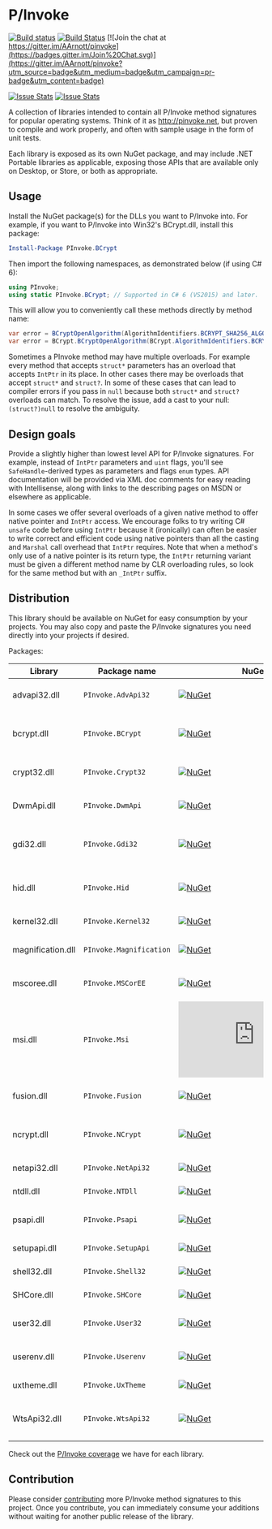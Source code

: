 P/Invoke
=======

[![Build status](https://ci.appveyor.com/api/projects/status/idu56hy4jwytxd3x?branch=master&svg=true)](https://ci.appveyor.com/project/AArnott/pinvoke)
[![Build Status](https://andrewarnott.visualstudio.com/OSS/_apis/build/status/PInvoke)](https://andrewarnott.visualstudio.com/OSS/_build/latest?definitionId=6)
[![Join the chat at https://gitter.im/AArnott/pinvoke](https://badges.gitter.im/Join%20Chat.svg)](https://gitter.im/AArnott/pinvoke?utm_source=badge&utm_medium=badge&utm_campaign=pr-badge&utm_content=badge)

[![Issue Stats][pull-requests-img]][pull-requests-url] [![Issue Stats][issues-closed-img]][issues-closed-url]

A collection of libraries intended to contain all P/Invoke method signatures for popular operating systems.
Think of it as http://pinvoke.net, but proven to compile and work properly, and often
with sample usage in the form of unit tests.

Each library is exposed as its own NuGet package, and may include .NET Portable libraries as applicable,
exposing those APIs that are available only on Desktop, or Store, or both as appropriate.

## Usage

Install the NuGet package(s) for the DLLs you want to P/Invoke into.
For example, if you want to P/Invoke into Win32's BCrypt.dll, install this package:

```powershell
Install-Package PInvoke.BCrypt
```

Then import the following namespaces, as demonstrated below (if using C# 6):

```csharp
using PInvoke;
using static PInvoke.BCrypt; // Supported in C# 6 (VS2015) and later.
```

This will allow you to conveniently call these methods directly by method name:

```csharp
var error = BCryptOpenAlgorithm(AlgorithmIdentifiers.BCRYPT_SHA256_ALGORITHM); // C# 6 syntax
var error = BCrypt.BCryptOpenAlgorithm(BCrypt.AlgorithmIdentifiers.BCRYPT_SHA256_ALGORITHM); // C# 5 syntax
```

Sometimes a PInvoke method may have multiple overloads. For example every method that accepts
`struct*` parameters has an overload that accepts `IntPtr` in its place. In other cases there
may be overloads that accept `struct*` and `struct?`. In some of these cases that can lead to
compiler errors if you pass in `null` because both `struct*` and `struct?` overloads can match.
To resolve the issue, add a cast to your null: `(struct?)null` to resolve the ambiguity.

## Design goals

Provide a slightly higher than lowest level API for P/Invoke signatures.
For example, instead of `IntPtr` parameters and `uint` flags, you'll see `SafeHandle`-derived
types as parameters and flags `enum` types. API documentation will be provided via XML doc comments
for easy reading with Intellisense, along with links to the describing pages on MSDN
or elsewhere as applicable.

In some cases we offer several overloads of a given native method to offer native pointer and
`IntPtr` access. We encourage folks to try writing C# `unsafe` code before using `IntPtr` because
it (ironically) can often be easier to write correct and efficient code using native pointers than
all the casting and `Marshal` call overhead that `IntPtr` requires.
Note that when a method's only use of a native pointer is its return type, the `IntPtr` returning
variant must be given a different method name by CLR overloading rules, so look for the same method
but with an `_IntPtr` suffix.

## Distribution

This library should be available on NuGet for easy consumption by your projects.
You may also copy and paste the P/Invoke signatures you need directly into your projects if desired.

Packages:

Library      | Package name     | NuGet       | Description
-------------|------------------|-------------|-------------
advapi32.dll |`PInvoke.AdvApi32`| [![NuGet](https://buildstats.info/nuget/PInvoke.AdvApi32)](https://www.nuget.org/packages/PInvoke.AdvApi32)|Windows Advanced Services
bcrypt.dll   |`PInvoke.BCrypt`  | [![NuGet](https://buildstats.info/nuget/PInvoke.BCrypt)](https://www.nuget.org/packages/PInvoke.BCrypt)|[Windows Cryptography API: Next Generation][CNG]
crypt32.dll  |`PInvoke.Crypt32` | [![NuGet](https://buildstats.info/nuget/PInvoke.Crypt32)](https://www.nuget.org/packages/PInvoke.Crypt32)|[Windows Cryptography API][Crypt32]
DwmApi.dll   |`PInvoke.DwmApi`  | [![NuGet](https://buildstats.info/nuget/PInvoke.DwmApi)](https://www.nuget.org/packages/PInvoke.DwmApi)|[Desktop Window Manager][DwmApi]
gdi32.dll    |`PInvoke.Gdi32`   | [![NuGet](https://buildstats.info/nuget/PInvoke.Gdi32)](https://www.nuget.org/packages/PInvoke.Gdi32)|[Windows Graphics Device Interface][Gdi]
hid.dll      |`PInvoke.Hid`     | [![NuGet](https://buildstats.info/nuget/PInvoke.Hid)](https://www.nuget.org/packages/PInvoke.Hid)|[Windows Human Interface Devices][Hid]
kernel32.dll |`PInvoke.Kernel32`| [![NuGet](https://buildstats.info/nuget/PInvoke.Kernel32)](https://www.nuget.org/packages/PInvoke.Kernel32)|Windows Kernel API
magnification.dll |`PInvoke.Magnification`| [![NuGet](https://buildstats.info/nuget/PInvoke.Magnification)](https://www.nuget.org/packages/PInvoke.Magnification)|[Windows Magnification API][Magnification]
mscoree.dll  |`PInvoke.MSCorEE` | [![NuGet](https://buildstats.info/nuget/PInvoke.MSCorEE)](https://www.nuget.org/packages/PInvoke.MSCorEE)|.NET Framework CLR host
msi.dll      |`PInvoke.Msi`     | [![NuGet](https://buildstats.info/nuget/PInvoke.Msi)](https://www.nuget.org/packages/PInvoke.Msi)|[Microsoft Installer][Msi]
fusion.dll   |`PInvoke.Fusion`  | [![NuGet](https://buildstats.info/nuget/PInvoke.Fusion)](https://www.nuget.org/packages/PInvoke.Fusion)|.NET Framework Fusion
ncrypt.dll   |`PInvoke.NCrypt`  | [![NuGet](https://buildstats.info/nuget/PInvoke.NCrypt)](https://www.nuget.org/packages/PInvoke.NCrypt)|[Windows Cryptography API: Next Generation][CNG]
netapi32.dll |`PInvoke.NetApi32`| [![NuGet](https://buildstats.info/nuget/PInvoke.NetApi32)](https://www.nuget.org/packages/PInvoke.NetApi32)|[Network Management][NetApi32]
ntdll.dll    |`PInvoke.NTDll`   | [![NuGet](https://buildstats.info/nuget/PInvoke.NTDll)](https://www.nuget.org/packages/PInvoke.NTDll)|Windows NTDll
psapi.dll    |`PInvoke.Psapi`   | [![NuGet](https://buildstats.info/nuget/PInvoke.Psapi)](https://www.nuget.org/packages/PInvoke.Psapi)|[Windows Process Status API][Psapi]
setupapi.dll |`PInvoke.SetupApi`| [![NuGet](https://buildstats.info/nuget/PInvoke.SetupApi)](https://www.nuget.org/packages/PInvoke.SetupApi)|[Windows setup API][SetupApi]
shell32.dll  |`PInvoke.Shell32` | [![NuGet](https://buildstats.info/nuget/PInvoke.Shell32)](https://www.nuget.org/packages/PInvoke.Shell32)|[Windows Shell][Shell32]
SHCore.dll   |`PInvoke.SHCore`  | [![NuGet](https://buildstats.info/nuget/PInvoke.SHCore)](https://www.nuget.org/packages/PInvoke.SHCore)|[Windows Shell][Shell32]
user32.dll   |`PInvoke.User32`  | [![NuGet](https://buildstats.info/nuget/PInvoke.User32)](https://www.nuget.org/packages/PInvoke.User32)|Windows User Interface
userenv.dll  |`PInvoke.Userenv` | [![NuGet](https://buildstats.info/nuget/PInvoke.Userenv)](https://www.nuget.org/packages/PInvoke.Userenv)|Windows User Environment
uxtheme.dll  |`PInvoke.UxTheme` | [![NuGet](https://buildstats.info/nuget/PInvoke.UxTheme)](https://www.nuget.org/packages/PInvoke.UxTheme)|[Windows Visual Styles][UxTheme]
WtsApi32.dll |`PInvoke.WtsApi32`| [![NuGet](https://buildstats.info/nuget/PInvoke.WtsApi32)](https://www.nuget.org/packages/PInvoke.WtsApi32)|[Windows Remote Desktop Services][Wtsapi32]

Check out the [P/Invoke coverage][PInvokeCoverageReport] we have for each library.

## Contribution

Please consider [contributing](CONTRIBUTING.md) more P/Invoke method signatures to this project.
Once you contribute, you can immediately consume your additions without waiting for another
public release of the library.

[CNG]: https://msdn.microsoft.com/en-us/library/windows/desktop/aa376210
[Crypt32]: https://msdn.microsoft.com/en-us/library/windows/desktop/aa380256
[DwmApi]: https://msdn.microsoft.com/en-us/library/windows/desktop/aa969540.aspx
[Hid]: https://msdn.microsoft.com/en-us/library/windows/hardware/ff538865
[Magnification]: https://msdn.microsoft.com/en-us/library/windows/desktop/ms692162
[Msi]: https://msdn.microsoft.com/en-us/library/aa372860.aspx
[SetupApi]: https://msdn.microsoft.com/en-us/library/windows/hardware/ff550855
[Gdi]: https://msdn.microsoft.com/en-us/library/dd145203
[Psapi]: https://msdn.microsoft.com/en-us/library/windows/desktop/ms684884.aspx
[UxTheme]: https://msdn.microsoft.com/en-us/library/windows/desktop/bb773187.aspx
[NetApi32]: https://msdn.microsoft.com/en-us/library/windows/desktop/aa370680.aspx
[Shell32]: https://msdn.microsoft.com/en-us/library/windows/desktop/bb773177.aspx
[Wtsapi32]: https://msdn.microsoft.com/en-us/library/aa383468(v=vs.85).aspx

[pull-requests-img]: http://www.issuestats.com/github/aarnott/pinvoke/badge/pr
[pull-requests-url]: http://www.issuestats.com/github/aarnott/pinvoke

[issues-closed-img]: http://www.issuestats.com/github/aarnott/pinvoke/badge/issue
[issues-closed-url]: http://www.issuestats.com/github/aarnott/pinvoke

[PInvokeCoverageReport]: https://ci.appveyor.com/api/projects/aarnott/pinvoke/artifacts/coverage.html?branch=master
